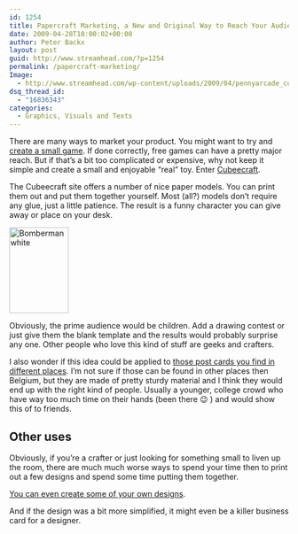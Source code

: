 ```yaml
---
id: 1254
title: Papercraft Marketing, a New and Original Way to Reach Your Audience
date: 2009-04-28T10:00:02+00:00
author: Peter Backx
layout: post
guid: http://www.streamhead.com/?p=1254
permalink: /papercraft-marketing/
Image:
  - http://www.streamhead.com/wp-content/uploads/2009/04/pennyarcade_cubeecraft.png
dsq_thread_id:
  - "16836343"
categories:
  - Graphics, Visuals and Texts
---
```

There are many ways to market your product. You might want to try and <a title="13 Resources to Get Started in Game Programming" href="http://www.streamhead.com/13-game-programming-links/" target="_blank">create a small game</a>. If done correctly, free games can have a pretty major reach. But if that&#8217;s a bit too complicated or expensive, why not keep it simple and create a small and enjoyable &#8220;real&#8221; toy. Enter <a title="Cubeecraft - Free Papercraft Toys" href="http://www.cubeecraft.com/" target="_blank">Cubeecraft</a>.

The Cubeecraft site offers a number of nice paper models. You can print them out and put them together yourself. Most (all?) models don&#8217;t require any glue, just a little patience. The result is a funny character you can give away or place on your desk.

[<img class="alignnone size-full wp-image-1255" title="Bomberman white" src="http://www.streamhead.com/wp-content/uploads/2009/04/176a.png" alt="Bomberman white" width="107" height="155" />](http://www.cubeecraft.com/cubee/bomberman-white)

Obviously, the prime audience would be children. Add a drawing contest or just give them the blank template and the results would probably surprise any one. Other people who love this kind of stuff are geeks and crafters.

I also wonder if this idea could be applied to <a title="Boomerang" href="http://boomerang.be/" target="_blank">those post cards you find in different places</a>. I&#8217;m not sure if those can be found in other places then Belgium, but they are made of pretty sturdy material and I think they would end up with the right kind of people. Usually a younger, college crowd who have way too much time on their hands (been there 😉 ) and would show this of to friends.

## Other uses

Obviously, if you&#8217;re a crafter or just looking for something small to liven up the room, there are much much worse ways to spend your time then to print out a few designs and spend some time putting them together.

<a title="Cubeecraft templates" href="http://www.cubeecraft.com/blog/submission-guidelines/" target="_blank">You can even create some of your own designs</a>.

And if the design was a bit more simplified, it might even be a killer business card for a designer.

<!-- AddThis Advanced Settings generic via filter on the_content -->

<!-- AddThis Share Buttons generic via filter on the_content -->